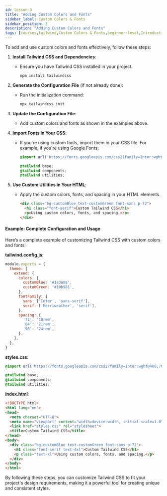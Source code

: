 ```yaml
---
id: lesson-3
title: "Adding Custom Colors and Fonts"
sidebar_label: Custom Colors & Fonts
sidebar_position: 3
description: "Adding Custom Colors and Fonts"
tags: [courses,tailwind,Custom Colors & Fonts,beginner-level,Introduction]
--- 
```



To add and use custom colors and fonts effectively, follow these steps:

1. **Install Tailwind CSS and Dependencies**:
   - Ensure you have Tailwind CSS installed in your project.
     ```sh
     npm install tailwindcss
     ```

2. **Generate the Configuration File** (if not already done):
   - Run the initialization command:
     ```sh
     npx tailwindcss init
     ```

3. **Update the Configuration File**:
   - Add custom colors and fonts as shown in the examples above.

4. **Import Fonts in Your CSS**:
   - If you're using custom fonts, import them in your CSS file. For example, if you're using Google Fonts:
     ```css
     @import url('https://fonts.googleapis.com/css2?family=Inter:wght@400;700&family=Merriweather:wght@400;700&display=swap');

     @tailwind base;
     @tailwind components;
     @tailwind utilities;
     ```

5. **Use Custom Utilities in Your HTML**:
   - Apply the custom colors, fonts, and spacing in your HTML elements.
     ```html
     <div class="bg-customBlue text-customGreen font-sans p-72">
       <h1 class="font-serif">Custom Tailwind CSS</h1>
       <p>Using custom colors, fonts, and spacing.</p>
     </div>
     ```

#### Example: Complete Configuration and Usage
Here’s a complete example of customizing Tailwind CSS with custom colors and fonts:

**tailwind.config.js**:
```js
module.exports = {
  theme: {
    extend: {
      colors: {
        customBlue: '#1e3a8a',
        customGreen: '#10b981',
      },
      fontFamily: {
        sans: ['Inter', 'sans-serif'],
        serif: ['Merriweather', 'serif'],
      },
      spacing: {
        '72': '18rem',
        '84': '21rem',
        '96': '24rem',
      },
    },
  },
}
```

**styles.css**:
```css
@import url('https://fonts.googleapis.com/css2?family=Inter:wght@400;700&family=Merriweather:wght@400;700&display=swap');

@tailwind base;
@tailwind components;
@tailwind utilities;
```

**index.html**:
```html
<!DOCTYPE html>
<html lang="en">
<head>
  <meta charset="UTF-8">
  <meta name="viewport" content="width=device-width, initial-scale=1.0">
  <link href="styles.css" rel="stylesheet">
  <title>Custom Tailwind CSS</title>
</head>
<body>
  <div class="bg-customBlue text-customGreen font-sans p-72">
    <h1 class="font-serif text-4xl">Custom Tailwind CSS</h1>
    <p class="text-xl">Using custom colors, fonts, and spacing.</p>
  </div>
</body>
</html>
```

By following these steps, you can customize Tailwind CSS to fit your project's design requirements, making it a powerful tool for creating unique and consistent styles.